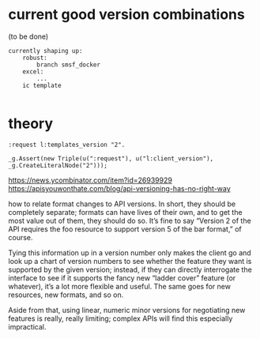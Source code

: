 
# current good version combinations 
(to be done)
```
currently shaping up:
	robust: 
		branch smsf_docker
	excel:
		...
	ic template 
	

```

# theory
```
:request l:templates_version "2".
```
```
_g.Assert(new Triple(u(":request"), u("l:client_version"), _g.CreateLiteralNode("2")));
```



https://news.ycombinator.com/item?id=26939929
	https://apisyouwonthate.com/blog/api-versioning-has-no-right-way



how to relate format changes to API versions. In short, they should be completely separate; formats can have lives of their own, and to get the most value out of them, they should do so. It’s fine to say “Version 2 of the API requires the foo resource to support version 5 of the bar format,” of course.

Tying this information up in a version number only makes the client go and look up a chart of version numbers to see whether the feature they want is supported by the given version; instead, if they can directly interrogate the interface to see if it supports the fancy new “ladder cover” feature (or whatever), it’s a lot more flexible and useful. The same goes for new resources, new formats, and so on.

Aside from that, using linear, numeric minor versions for negotiating new features is really, really limiting; complex APIs will find this especially impractical.
